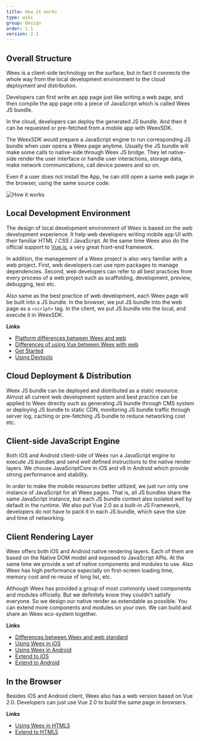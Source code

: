 ```yaml
---
title: How it works
type: wiki
group: Design
order: 1.1
version: 2.1
---
```


<!-- toc -->

## Overall Structure

Weex is a client-side technology on the surface, but in fact it connects the whole way from the local development environment to the cloud deployment and distribution.

Developers can first write an app page just like writing a web page, and then compile the app page into a piece of JavaScript which is called Weex JS bundle.

In the cloud, developers can deploy the generated JS bundle. And then it can be requested or pre-fetched from a mobile app with WeexSDK.

The WeexSDK would prepare a JavaScript engine to run corresponding JS bundle when user opens a Weex page anytime. Usually the JS bundle will make some calls to native-side through Weex JS bridge. They let native-side render the user interface or handle user interactions, storage data, make network communications, call device powers and so on.

Even if a user does not install the App, he can still open a same web page in the browser, using the same source code.

![How it works](../images/flow.png)

## Local Development Environment

The design of local development environment of Weex is based on the web development experience. It help web developers writing mobile app UI with their familiar HTML / CSS / JavaScript. At the same time Weex also do the official support to [Vue.js](https://vuejs.org/), a very great front-end framework.

In addition, the management of a Weex project is also very familiar with a web project. First, web developers can use npm packages to manage dependencies. Second, web developers can refer to all best practices from every process of a web project such as scaffolding, development, preview, debugging, test etc.

Also same as the best practice of web development, each Weex page will be built into a JS bundle. In the browser, we put JS bundle into the web page as a `<script>` tag. In the client, we put JS bundle into the local, and execute it in WeexSDK.

**Links**

* [Platform differences between Weex and web](../../references/platform-difference.html)
* [Differences of using Vue between Weex with web](../../references/vue/difference-with-web.html)
* [Get Started](../index.html)
* [Using Devtools](./devtools.html)

## Cloud Deployment & Distribution

Weex JS bundle can be deployed and distributed as a static resource. Almost all current web development system and best practice can be applied to Weex directly such as generating JS bundle through CMS system or deploying JS bundle to static CDN, monitoring JS bundle traffic through server log, caching or pre-fetching JS bundle to reduce networking cost etc.

## Client-side JavaScript Engine

Both iOS and Android client-side of Weex run a JavaScript engine to execute JS bundles and send well defined instructions to the native render layers. We choose JavaScriptCore in iOS and v8 in Android which provide strong performance and stability.

In order to make the mobile resources better utilized, we just run only one instance of JavaScript for all Weex pages. That is, all JS bundles share the same JavaScript instance, but each JS bundle context also isolated well by default in the runtime. We also put Vue 2.0 as a built-in JS Framework, developers do not have to pack it in each JS bundle, which save the size and time of networking.

## Client Rendering Layer

Weex offers both iOS and Android native rendering layers. Each of them are based on the Native DOM model and exposed to JavaScript APIs. At the same time we provide a set of native components and modules to use. Also Weex has high performance especially on first-screen loading time, memory cost and re-reuse of long list, etc.

Although Weex has provided a group of most commonly used components and modules officially. But we definitely know they couldn't satisfy everyone. So we design our native render as extendable as possible. You can extend more components and modules on your own. We can build and share an Weex eco-system together.

**Links**

* [Differences between Weex and web standard](../../references/web-standards.html)
* [Using Weex in iOS](../../references/ios-apis.html)
* [Using Weex in Android](../../references/android-apis.html)
* [Extend to iOS](../../references/advanced/extend-to-ios.html)
* [Extend to Android](../../references/advanced/extend-to-android.html)

## In the Browser

Besides iOS and Android client, Weex also has a web version based on Vue 2.0. Developers can just use Vue 2.0 to build the same page in browsers.

**Links**

* [Using Weex in HTML5](../../references/html5-apis.html)
* [Extend to HTML5](../../references/advanced/extend-to-html5.html)
